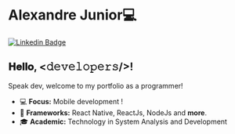 # Alexandre Junior💻
[![Linkedin Badge](https://img.shields.io/badge/-LinkedIn-blue?style=flat-square&logo=Linkedin&logoColor=white&link=https://www.linkedin.com/in/felps03)](https://www.linkedin.com/in/alexandre-junior-236894190/)

## 𝐇𝐞𝐥𝐥𝐨, <𝚍𝚎𝚟𝚎𝚕𝚘𝚙𝚎𝚛𝚜/>! 

Speak dev, welcome to my portfolio as a programmer! 

- 💻 **Focus:** Mobile development !
- 🔧 **Frameworks:** React Native, ReactJs, NodeJs and **more**.
- 🎓 **Academic:** Technology in System Analysis and Development

